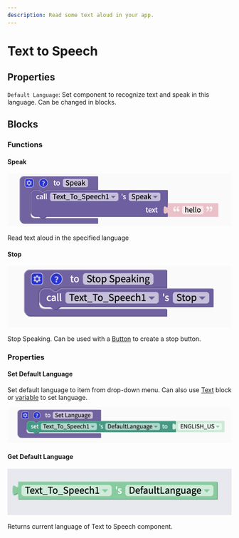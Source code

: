 ```yaml
---
description: Read some text aloud in your app.
---
```


# Text to Speech

## Properties

`Default Language`: Set component to recognize text and speak in this language. Can be changed in blocks.

## Blocks

### Functions

#### Speak

![](.gitbook/assets/screen-shot-2021-04-19-at-11.18.33-am.png)

Read text aloud in the specified language

#### Stop

![](.gitbook/assets/screen-shot-2021-04-19-at-11.19.06-am.png)

Stop Speaking. Can be used with a [Button](button.md) to create a stop button.

### Properties

#### Set Default Language

Set default language to item from drop-down menu. Can also use [Text](text.md) block or [variable](variables.md) to set language.

![](.gitbook/assets/screen-shot-2021-04-19-at-11.20.03-am.png)

#### Get Default Language

![](.gitbook/assets/screen-shot-2021-04-19-at-11.21.01-am.png)

Returns current language of Text to Speech component.

